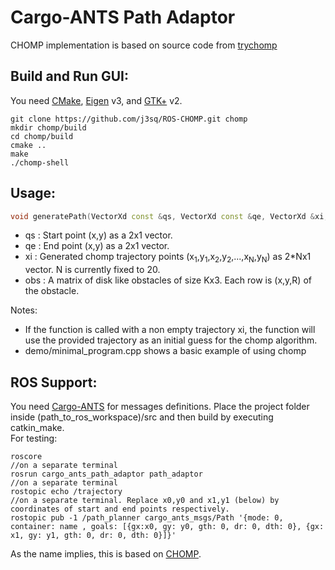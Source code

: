 # Cargo-ANTS Path Adaptor
CHOMP implementation is based on source code from [trychomp][]

## Build and Run GUI:
You need [CMake][], [Eigen][] v3, and [GTK+][] v2.

```
git clone https://github.com/j3sq/ROS-CHOMP.git chomp
mkdir chomp/build
cd chomp/build
cmake ..
make
./chomp-shell
```

## Usage:

```c++
void generatePath(VectorXd const &qs, VectorXd const &qe, VectorXd &xi, MatrixXd const &obs);
```

- qs : Start point (x,y) as a 2x1 vector.
- qe : End point (x,y) as a 2x1 vector.
- xi : Generated chomp trajectory points (x<sub>1</sub>,y<sub>1</sub>,x<sub>2</sub>,y<sub>2</sub>,...,x<sub>N</sub>,y<sub>N</sub>) as 2*Nx1 vector. N is currently fixed to 20.
- obs : A matrix of disk like obstacles of size Kx3. Each row is (x,y,R) of the obstacle.

Notes:
- If the function is called with a non empty trajectory xi, the function will use the provided trajectory as an initial guess for the chomp algorithm.
- demo/minimal_program.cpp shows a basic example of using chomp

## ROS Support:
You need [Cargo-ANTS][] for messages definitions. Place the project folder inside  (path_to_ros_workspace)/src and then build by executing catkin_make.<br>For testing:

```
roscore
//on a separate terminal
rosrun cargo_ants_path_adaptor path_adaptor
//on a separate terminal
rostopic echo /trajectory  
//on a separate terminal. Replace x0,y0 and x1,y1 (below) by coordinates of start and end points respectively.
rostopic pub -1 /path_planner cargo_ants_msgs/Path '{mode: 0, container: name , goals: [{gx:x0, gy: y0, gth: 0, dr: 0, dth: 0}, {gx: x1, gy: y1, gth: 0, dr: 0, dth: 0}]}'
```

As the name implies, this is based on [CHOMP][].

[cmake]: http://cmake.org/
[eigen]: http://eigen.tuxfamily.org/
[gtk+]: http://www.gtk.org/
[chomp]: http://www.nathanratliff.com/research/chomp
[trychomp]: https://github.com/poftwaresatent/trychomp
[cargo-ants]: https://github.com/jenniferdavid/cargo-ants-ros
